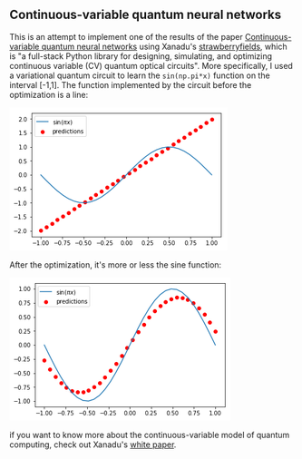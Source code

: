 ## Continuous-variable quantum neural networks


This is an attempt to implement one of the results of the paper [Continuous-variable quantum neural networks](https://arxiv.org/abs/1806.06871) using Xanadu's [strawberryfields](https://github.com/XanaduAI/strawberryfields), which is "a full-stack Python library for designing, simulating, and optimizing continuous variable (CV) quantum optical circuits". More specifically, I used a variational quantum circuit to learn the `sin(np.pi*x)` function on the interval [-1,1]. The function implemented by the circuit before the optimization is a line:

![before](before_opt.png)

After the optimization, it's more or less the sine function:

![after](results.png)

if you want to know more about the continuous-variable model of quantum computing, check out Xanadu's [white paper](https://arxiv.org/abs/1804.03159).
